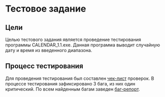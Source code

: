 # Тестовое задание

## Цели
Целью тестового задания является проведение тестирования программы CALENDAR_1.1.exe. Данная программа выводит случайную дату и время из введенного диапазона.

## Процесс тестирования
Для проведения тестирования был составлен [чек-лист](https://docs.google.com/document/d/1vBlfT5LhNZmzbylFddo7yaz1jAwtKWaPHaZpJApIy18/edit?usp=sharing) проверок.
В процессе тестирования зафиксировано 3 бага, из них один критический. По всем найденным багам заведен [баг-репорт](https://docs.google.com/spreadsheets/d/1vtl8b6I-Rs6TMOx7CMZknuv6JjBljfin5gtfo3ob3VA/edit?usp=sharing).